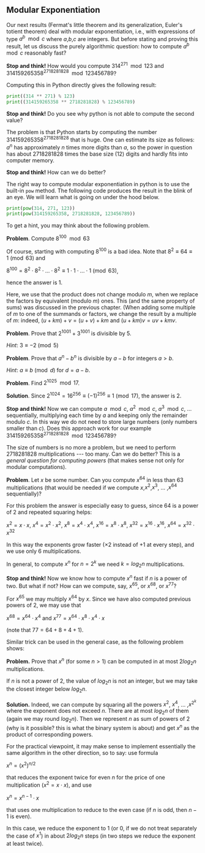 ## Modular Exponentiation
Our next results (Fermat's little theorem and its generalization, Euler's totient theorem) deal with modular exponentiation, i.e., with expressions of type $a^b\mod{c}$ where $a$,$b$,$c$ are integers. But before stating and proving this result, let us discuss the purely algorithmic question: how to compute $a^b\mod{c}$ reasonably fast?

__Stop and think!__ How would you compute $314^{271}\mod{123}$ and $314159265358^{2718281828}\mod{123456789}$?

Computing this in Python directly gives the following result:
```python
print((314 ** 271) % 123)
print((314159265358 ** 2718281828) % 123456789)
```
__Stop and think!__ Do you see why python is not able to compute the second value?

The problem is that Python starts by computing the number $314159265358^{2718281828}$ that is huge. One can estimate its size as follows: $a^n$ has approximately $n$ times more digits than $a$, so the power in question has about $2718281828$ times the base size ($12$) digits and hardly fits into computer memory. 

__Stop and think!__ How can we do better?

The right way to compute modular exponentiation in python is to use the built-in `pow` method. The following code produces the result in the blink of an eye. We will learn what is going on under the hood below.

```python
print(pow(314, 271, 123))
print(pow(314159265358, 2718281828, 123456789))
```
To get a hint, you may think about the following problem.

__Problem__. Compute $8^{100}\mod{63}$

Of course, starting with computing $8^{100}$ is a bad idea. Note that $8^2 \equiv 64 \equiv 1\pmod{63}$ and

$8^{100} = 8^2 \cdot 8^2 \cdot ... \cdot 8^2 \equiv 1 \cdot 1 \cdot ... \cdot 1 \pmod{63}$,

hence the answer is $1$. 

Here, we use that the product does not change modulo $m$, when we replace the factors by equivalent (modulo $m$) ones. This (and the same property of sums) was discussed in the previous chapter. (When adding some multiple of $m$ to one of the summands or factors, we change the result by a multiple of $m$: indeed, $(u + km) + v = (u + v) + km$ and $(u + km)v = uv + kmv$.

__Problem__. Prove that $2^{1001} + 3^{1001}$ is divisible by $5$.

_Hint_: $3 \equiv -2\pmod{5}$

__Problem__. Prove that $a^n - b^n$ is divisible by $a - b$ for integers $a > b$.

_Hint_: $a \equiv b\pmod{d}$ for $d = a - b$.

__Problem__. Find $2^{1025}\mod{17}$.

__Solution__. Since $2^{1024} = 16^{256} \equiv (-1)^{256} \equiv 1 \pmod{17}$, the answer is $2$.

__Stop and think!__ Now we can compute $a\mod{c}$, $a^2\mod{c}$, $a^3\mod{c}$, ... sequentially, multiplying each time by $a$ and keeping only the remainder modulo $c$. In this way we do not need to store large numbers (only numbers smaller than $c$). Does this approach work for our example $314159265358^{2718281828}\mod{123456789}$?

The size of numbers is no more a problem, but we need to perform $2718281828$ multiplications --- too many. Can we do better? This is a _general question for computing powers_ (that makes sense not only for modular computations).

__Problem__. 
Let $x$ be some number. Can you compute $x^{64}$ in less than $63$ multiplications (that would be needed if we compute $x$,$x^2$,$x^3$, ... ,$x^{64}$ sequentially)?

For this problem the answer is especially easy to guess, since $64$ is a power of $2$ and repeated squaring helps:

$x^2 = x \cdot x$, $x^4 = x^2 \cdot x^2$, $x^8 = x^4 \cdot x^4$, $x^{16} = x^8 \cdot x^8$, $x^{32} = x^{16} \cdot x^{16}$, $x^{64} = x^{32} \cdot x^{32}$

In this way the exponents grow faster ($\times 2$ instead of $+1$ at every step), and we use only $6$ multiplications. 

In general, to compute $x^n$ for $n = 2^k$ we need $k = log_2{n}$ multiplications.

__Stop and think!__ Now we know how to compute $x^n$ fast if $n$ is a power of two. But what if not? How can we compute, say, $x^{65}$, or $x^{68}$, or $x^{77}$?

For $x^{65}$ we may multiply $x^{64}$ by $x$. Since we have also computed previous powers of $2$, we may use that

$x^{68} = x^{64} \cdot x^4$ and $x^{77} = x^{64} \cdot x^8 \cdot x^4 \cdot x$

(note that $77 = 64 + 8 + 4 + 1$).

Similar trick can be used in the general case, as the following problem shows:

__Problem.__
Prove that $x^n$ (for some $n > 1$) can be computed in at most $2log_2{n}$ multiplications.

If $n$ is not a power of $2$, the value of $log_2{n}$ is not an integer, but we may take the closest integer below $log_2{n}$.

__Solution.__
Indeed, we can compute by squaring all the powers $x^2$, $x^4$, ... ,$x^{2^k}$ where the exponent does not exceed $n$. There are at most $log_2{n}$ of them (again we may round $log_2{n}$). Then we represent $n$ as sum of powers of $2$ (why is it possible? this is what the binary system is about) and get $x^n$ as the product of corresponding powers.

For the practical viewpoint, it may make sense to implement essentially the same algorithm in the other direction, so to say: use formula

$x^n = (x^2)^{n/2}$

that reduces the exponent twice for even $n$ for the price of one multiplication ($x^2 = x \cdot x$), and use

$x^n = x^{n-1} \cdot x$

that uses one multiplication to reduce to the even case (if $n$ is odd, then $n-1$ is even). 

In this case, we reduce the exponent to $1$ (or $0$, if we do not treat separately the case of $x^1$) in about $2log_2{n}$ steps (in two steps we reduce the exponent at least twice).
